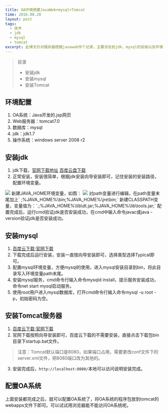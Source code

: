 ```yaml
---
title: OA环境搭建JavaWeb+mysql+Tomcat
time: 2016.08.20
layout: post
tags:
  - 技术
  - jdk
  - mysql
  - tomcat
excerpt: 此博文针对服务器搭建javaweb作个记录，主要涉及到jdk、mysql的安装以及环境变量的配置方法，采用tomcat作为web服务器，当然还可以用其他的比如apache等。
---
```

> 目录
> * 安装jdk
> * 安装mysql
> * 安装Tomcat

## 环境配置
1. OA系统：Java开发的.jsp网页
2. Web服务器：tomcat7.0
3. 数据库：mysql
4. jdk：jdk1.7
5. 操作系统：windows server 2008 r2

## 安装jdk
1. jdk下载，[官网下载地址](http://www.oracle.com/technetwork/java/javase/downloads/jdk8-downloads-2133151.html) [百度云盘下载](http://pan.baidu.com/s/1dFtj2DV)
2. 正常安装，安装很简单，根据jdk安装向导安装即可，记住安装的安装路径，配置环境变量。

<img class="single-img" src="{{ site.loadingImg }}" data-src="../{{ site.url }}/img/post/path1.png">
新建JAVA_HOME环境变量，如图：
<img class="single-img" src="{{ site.loadingImg }}" data-src="../{{ site.url }}/img/post/path2.png">
对path变量进行编辑，在path变量末尾加上` ;%JAVA_HOME%\bin;%JAVA_HOME%\jre\bin;`
新建CLASSPATH变量，变量值为：`.;%JAVA_HOME%\lib\dt.jar;%JAVA_HOME%\lib\tools.jar;`
配置完成后，运行cmd验证jdk是否安装成功，在cmd中输入命令javac或java -version验证jdk是否安装成功。

## 安装mysql
1. [百度云下载](http://pan.baidu.com/s/1mip8nOG);[官网下载](https://dev.mysql.com/downloads/mysql/)
2. 下载完成后运行安装，安装一直按向导安装即可，选择类型选择Typical即可。
3. 配置mysql环境变量，方便mysql的使用，进入mysql安装目录到bin，将此目录写入环境变量path末尾。
4. 安装mysql服务，cmd命令行输入命令mysqld install，提示服务安装成功，命令net start mysql启动服务。
5. 使用root用户进入mysql数据库，打开cmd命令行输入命令mysql -u root -p，初始密码为空。

## 安装Tomcat服务器
1. [百度云下载](http://pan.baidu.com/s/1mizbGpU);[官网下载](http://tomcat.apache.org/download-70.cgi)
2. 官网下载按照向导安装即可，百度云下载的不需要安装，直接点击下载包bin目录下startup.bat文件。
> 注意：Tomcat默认端口是8080，如果端口占用，需要更改conf文件下的server.xml文件，把8080端口改为其他的。

3. 安装完成后，`http://localhost:8080/`本地可以访问说明安装完成。

## 配置OA系统
上面安装都完成之后，就可以配置OA系统了，将OA系统的程序包放到tomcat的webapps文件下即可。可以试试用浏览器能不能访问OA系统呢。